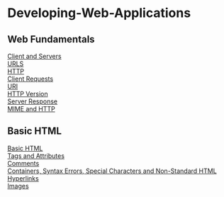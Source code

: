 # Developing-Web-Applications

## Web Fundamentals
[Client and Servers](/Web%20Fundamentals/01_clients_and_servers.md)</br>
[URLS](/Web%20Fundamentals/02_URLS.md)</br>
[HTTP](/Web%20Fundamentals/03_HTTP.md)</br>
[Client Requests](/Web%20Fundamentals/04_client_requests.md)</br>
[URI](/Web%20Fundamentals/05_URI.md)</br>
[HTTP Version](/Web%20Fundamentals/06_HTTP_version.md)</br>
[Server Response](/Web%20Fundamentals/06_server_response.md)</br>
[MIME and HTTP](/Web%20Fundamentals/08_MIME_HTTP.md)</br>

## Basic HTML
[Basic HTML](/Basic%20HTML/01_basic_HTML.md)</br>
[Tags and Attributes](/Basic%20HTML/02_tags_attributes.md)</br>
[Comments](/Basic%20HTML/03_comments.md)</br>
[Containers, Syntax Errors, Special Characters and Non-Standard HTML](/Basic%20HTML/04_containers_syntax_special_nonstandard.md)</br>
[Hyperlinks](/Basic%20HTML/05_hyperlinks.md)</br>
[Images](/Basic%20HTML/06_images.md)</br>